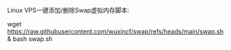Linux VPS一键添加/删除Swap虚拟内存脚本:

wget https://raw.githubusercontent.com/wuxincf/swap/refs/heads/main/swap.sh & bash swap.sh
